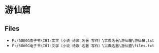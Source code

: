 # 游仙窟

## Files

- `F:/5000G电子书\I01-文学（小说 诗歌 名著 写作）\古典名著\游仙窟\游仙窟.txt`
- `F:/5000G电子书\I01-文学（小说 诗歌 名著 写作）\古典名著\游仙窟\files.txt`
